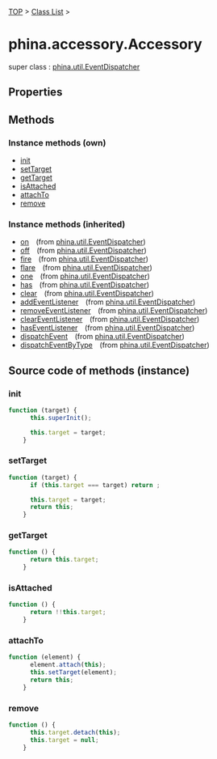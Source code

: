 [TOP](../../README.md) > [Class List](../class-list.md) >

# phina.accessory.Accessory

super class : [phina.util.EventDispatcher](phina.util.EventDispatcher.md)

## Properties




## Methods


### Instance methods (own)

* [init](#instance_init)
* [setTarget](#instance_setTarget)
* [getTarget](#instance_getTarget)
* [isAttached](#instance_isAttached)
* [attachTo](#instance_attachTo)
* [remove](#instance_remove)

### Instance methods (inherited)

* [on](phina.util.EventDispatcher.md#instance_on)&ensp;&ensp;(from [phina.util.EventDispatcher](phina.util.EventDispatcher.md))
* [off](phina.util.EventDispatcher.md#instance_off)&ensp;&ensp;(from [phina.util.EventDispatcher](phina.util.EventDispatcher.md))
* [fire](phina.util.EventDispatcher.md#instance_fire)&ensp;&ensp;(from [phina.util.EventDispatcher](phina.util.EventDispatcher.md))
* [flare](phina.util.EventDispatcher.md#instance_flare)&ensp;&ensp;(from [phina.util.EventDispatcher](phina.util.EventDispatcher.md))
* [one](phina.util.EventDispatcher.md#instance_one)&ensp;&ensp;(from [phina.util.EventDispatcher](phina.util.EventDispatcher.md))
* [has](phina.util.EventDispatcher.md#instance_has)&ensp;&ensp;(from [phina.util.EventDispatcher](phina.util.EventDispatcher.md))
* [clear](phina.util.EventDispatcher.md#instance_clear)&ensp;&ensp;(from [phina.util.EventDispatcher](phina.util.EventDispatcher.md))
* [addEventListener](phina.util.EventDispatcher.md#instance_addEventListener)&ensp;&ensp;(from [phina.util.EventDispatcher](phina.util.EventDispatcher.md))
* [removeEventListener](phina.util.EventDispatcher.md#instance_removeEventListener)&ensp;&ensp;(from [phina.util.EventDispatcher](phina.util.EventDispatcher.md))
* [clearEventListener](phina.util.EventDispatcher.md#instance_clearEventListener)&ensp;&ensp;(from [phina.util.EventDispatcher](phina.util.EventDispatcher.md))
* [hasEventListener](phina.util.EventDispatcher.md#instance_hasEventListener)&ensp;&ensp;(from [phina.util.EventDispatcher](phina.util.EventDispatcher.md))
* [dispatchEvent](phina.util.EventDispatcher.md#instance_dispatchEvent)&ensp;&ensp;(from [phina.util.EventDispatcher](phina.util.EventDispatcher.md))
* [dispatchEventByType](phina.util.EventDispatcher.md#instance_dispatchEventByType)&ensp;&ensp;(from [phina.util.EventDispatcher](phina.util.EventDispatcher.md))


## Source code of methods (instance)

### <a name="instance_init"></a>init
```javascript
function (target) {
      this.superInit();

      this.target = target;
    }
```

### <a name="instance_setTarget"></a>setTarget
```javascript
function (target) {
      if (this.target === target) return ;

      this.target = target;
      return this;
    }
```

### <a name="instance_getTarget"></a>getTarget
```javascript
function () {
      return this.target;
    }
```

### <a name="instance_isAttached"></a>isAttached
```javascript
function () {
      return !!this.target;
    }
```

### <a name="instance_attachTo"></a>attachTo
```javascript
function (element) {
      element.attach(this);
      this.setTarget(element);
      return this;
    }
```

### <a name="instance_remove"></a>remove
```javascript
function () {
      this.target.detach(this);
      this.target = null;
    }
```


